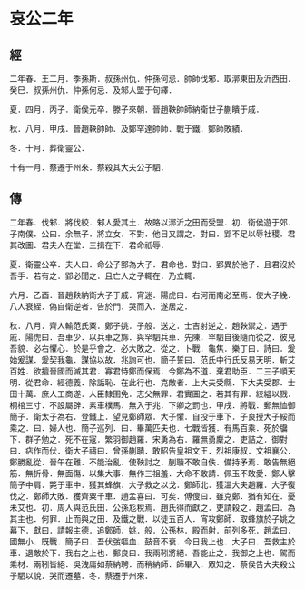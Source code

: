 # 哀公二年
## 經

二年春．王二月．季孫斯．叔孫州仇．仲孫何忌．帥師伐邾．取漷東田及沂西田．癸巳．叔孫州仇．仲孫何忌．及邾人盟于句繹．

夏．四月．丙子．衛侯元卒．滕子來朝．晉趙鞅帥師納衛世子蒯瞶于戚．

秋．八月．甲戌．晉趙鞅帥師．及鄭罕達帥師．戰于鐵．鄭師敗績．

冬．十月．葬衛靈公．

十有一月．蔡遷于州來．蔡殺其大夫公子駟．

## 傳

二年春．伐邾．將伐絞．邾人愛其土．故賂以漷沂之田而受盟．初．衛侯遊于郊．子南僕．公曰．余無子．將立女．不對．他日又謂之．對曰．郢不足以辱社稷．君其改圖．君夫人在堂．三揖在下．君命祇辱．

夏．衛靈公卒．夫人曰．命公子郢為大子．君命也．對曰．郢異於他子．且君沒於吾手．若有之．郢必聞之．且亡人之子輒在．乃立輒．

六月．乙酉．晉趙鞅納衛大子于戚．宵迷．陽虎曰．右河而南必至焉．使大子絻．八人衰絰．偽自衛逆者．告於門．哭而入．遂居之．

秋．八月．齊人輸范氏粟．鄭子姚．子般．送之．士吉射逆之．趙鞅禦之．遇于戚．陽虎曰．吾車少．以兵車之旆．與罕駟兵車．先陳．罕駟自後隨而從之．彼見吾貌．必右懼心．於是乎會之．必大敗之．從之．卜戰．龜焦．樂丁曰．詩曰．爰始爰謀．爰契我龜．謀協以故．兆詢可也．簡子誓曰．范氏中行氏反易天明．斬艾百姓．欲擅晉國而滅其君．寡君恃鄭而保焉．今鄭為不道．棄君助臣．二三子順天明．從君命．經德義．除詬恥．在此行也．克敵者．上大夫受縣．下大夫受郡．士田十萬．庶人工商遂．人臣隸圉免．志父無罪．君實圖之．若其有罪．絞縊以戮．桐棺三寸．不設屬辟．素車樸馬．無入于兆．下卿之罰也．甲戌．將戰．郵無恤御簡子．衛太子為右．登鐵上．望見鄭師眾．大子懼．自投于車下．子良授大子綏而乘之．曰．婦人也．簡子巡列．曰．畢萬匹夫也．七戰皆獲．有馬百乘．死於牖下．群子勉之．死不在寇．繁羽御趙羅．宋勇為右．羅無勇麇之．吏詰之．御對曰．痁作而伏．衛大子禱曰．曾孫蒯聵．敢昭告皇祖文王．烈祖康叔．文祖襄公．鄭勝亂從．晉午在難．不能治亂．使鞅討之．蒯聵不敢自佚．備持矛焉．敢告無絕筋．無折骨．無面傷．以集大事．無作三祖羞．大命不敢請．佩玉不敢愛．鄭人擊簡子中肩．斃于車中．獲其蜂旗．大子救之以戈．鄭師北．獲溫大夫趙羅．大子復伐之．鄭師大敗．獲齊粟千車．趙孟喜曰．可矣．傅傁曰．雖克鄭．猶有知在．憂未艾也．初．周人與范氏田．公孫尨稅焉．趙氏得而獻之．吏請殺之．趙孟曰．為其主也．何罪．止而與之田．及鐵之戰．以徒五百人．宵攻鄭師．取蜂旗於子姚之幕下．獻曰．請報主德．追鄭師．姚．般．公孫林．殿而射．前列多死．趙孟曰．國無小．既戰．簡子曰．吾伏弢嘔血．鼓音不衰．今日我上也．大子曰．吾救主於車．退敵於下．我右之上也．郵良曰．我兩靷將絕．吾能止之．我御之上也．駕而乘材．兩靷皆絕．吳洩庸如蔡納聘．而稍納師．師畢入．眾知之．蔡侯告大夫殺公子駟以說．哭而遷墓．冬．蔡遷于州來．


